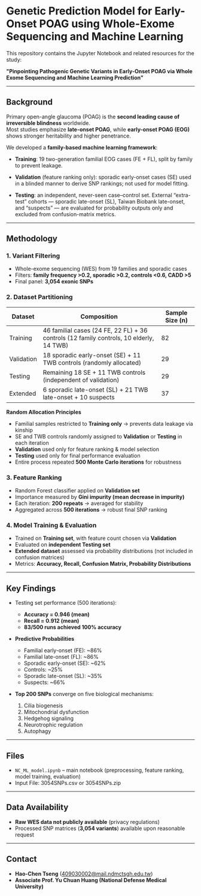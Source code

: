 # Genetic Prediction Model for Early-Onset POAG using Whole-Exome Sequencing and Machine Learning

This repository contains the Jupyter Notebook and related resources for the study:

**"Pinpointing Pathogenic Genetic Variants in Early-Onset POAG via Whole Exome Sequencing and Machine Learning Prediction"**

---

## Background
Primary open-angle glaucoma (POAG) is the **second leading cause of irreversible blindness** worldwide.  
Most studies emphasize **late-onset POAG**, while **early-onset POAG (EOG)** shows stronger heritability and higher penetrance.

We developed a **family-based machine learning framework**:
- **Training**: 19 two-generation familial EOG cases (FE + FL), split by family to prevent leakage.

- **Validation** (feature ranking only): sporadic early-onset cases (SE) used in a blinded manner to derive SNP rankings; not used for model fitting.

- **Testing**: an independent, never-seen case–control set. External “extra-test” cohorts — sporadic late-onset (SL), Taiwan Biobank late-onset, and “suspects” — are evaluated for probability outputs only and excluded from confusion-matrix metrics.


---

## Methodology

### 1. Variant Filtering
- Whole-exome sequencing (WES) from 19 families and sporadic cases  
- Filters: **family frequency >0.2, sporadic >0.2, controls <0.6, CADD >5**  
- Final panel: **3,054 exonic SNPs**

### 2. Dataset Partitioning

| Dataset      | Composition                                                                 | Sample Size (n) |
|--------------|------------------------------------------------------------------------------|-----------------|
| Training     | 46 familial cases (24 FE, 22 FL) + 36 controls (12 family controls, 10 elderly, 14 TWB) | 82 |
| Validation   | 18 sporadic early-onset (SE) + 11 TWB controls (randomly allocated)          | 29 |
| Testing      | Remaining 18 SE + 11 TWB controls (independent of validation)                | 29 |
| Extended     | 6 sporadic late-onset (SL) + 21 TWB late-onset + 10 suspects                 | 37 |

**Random Allocation Principles**
- Familial samples restricted to **Training only** → prevents data leakage via kinship  
- SE and TWB controls randomly assigned to **Validation** or **Testing** in each iteration  
- **Validation** used only for feature ranking & model selection  
- **Testing** used only for final performance evaluation  
- Entire process repeated **500 Monte Carlo iterations** for robustness

### 3. Feature Ranking
- Random Forest classifier applied on **Validation set**  
- Importance measured by **Gini impurity (mean decrease in impurity)**  
- Each iteration: **200 repeats** → averaged for stability  
- Aggregated across **500 iterations** → robust final SNP ranking

### 4. Model Training & Evaluation
- Trained on **Training set**, with feature count chosen via **Validation**  
- Evaluated on **independent Testing set**  
- **Extended dataset** assessed via probability distributions (not included in confusion matrices)  
- Metrics: **Accuracy, Recall, Confusion Matrix, Probability Distributions**

---

## Key Findings
- Testing set performance (500 iterations):  
  - **Accuracy = 0.946 (mean)**  
  - **Recall = 0.912 (mean)**  
  - **83/500 runs achieved 100% accuracy**

- **Predictive Probabilities**  
  - Familial early-onset (FE): ~86%  
  - Familial late-onset (FL): ~86%  
  - Sporadic early-onset (SE): ~62%  
  - Controls: ~25%  
  - Sporadic late-onset (SL): ~35%  
  - Suspects: ~66%

- **Top 200 SNPs** converge on five biological mechanisms:  
  1. Cilia biogenesis  
  2. Mitochondrial dysfunction  
  3. Hedgehog signaling  
  4. Neurotrophic regulation  
  5. Autophagy

---

## Files
- `NC_ML_model.ipynb` – main notebook (preprocessing, feature ranking, model training, evaluation)  
- Input File: 3054SNPs.csv or 3054SNPs.zip

---

## Data Availability
- **Raw WES data not publicly available** (privacy regulations)  
- Processed SNP matrices (**3,054 variants**) available upon reasonable request  

---

## Contact
- **Hao-Chen Tseng** (409030002@mail.ndmctsgh.edu.tw)  
- **Associate Prof. Yu Chuan Huang (National Defense Medical University)**

